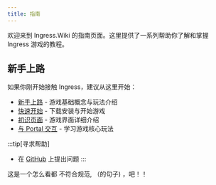 ```yaml
---
title: 指南
---
```


欢迎来到 Ingress.Wiki 的指南页面。这里提供了一系列帮助你了解和掌握 Ingress 游戏的教程。

## 新手上路

如果你刚开始接触 Ingress，建议从这里开始：

- [新手上路](./starter/) - 游戏基础概念与玩法介绍
- [快速开始](./starter/quick-start) - 下载安装与开始游戏
- [初识页面](./starter/introductionpage) - 游戏界面详细介绍
- [与 Portal 交互](./starter/InteractWithPortal) - 学习游戏核心玩法


:::tip[寻求帮助]
- 在 [GitHub](https://github.com/ingress-wiki/IngressWiki) 上提出问题
:::

这是一个怎么看都 不符合规范, （的句子) ，吧！！